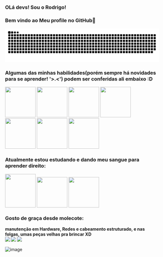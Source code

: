 ### OLá devs! Sou o Rodrigo!
### Bem vindo ao Meu profile no GitHub👋

<!--
Atualmente sou estudante de desenvolvimento web na universidade Anhanguera. Aqui estou postando grande parte de minha jornada 
de estudos e projetos feitos tanto na faculdade
quanto em plataformas de cursos online e bootcamps que me inscrevi!!!
Atualmente trabalho como profissional de Tecnologia, nas áreas de suporte a sistemas e infra tecnológica em ambientes hospitalares
gerenciados pela Fundação Gestão hosptalar em  Recife-PE
-->

![image](https://raw.githubusercontent.com/platane/snk/output/github-contribution-grid-snake.svg)


### Algumas das minhas habilidades(porém sempre há novidades para se aprender! '>.<') podem ser conferidas ali embaixo :D 
<div>
<img src="https://cdn.jsdelivr.net/gh/devicons/devicon/icons/linux/linux-original.svg" width="100" height="100" />
<img src="https://cdn.jsdelivr.net/gh/devicons/devicon/icons/html5/html5-original-wordmark.svg" width="100" height="100" />
<img src="https://cdn.jsdelivr.net/gh/devicons/devicon/icons/javascript/javascript-original.svg" width="100" height="100" />
<img src="https://cdn.jsdelivr.net/gh/devicons/devicon/icons/css3/css3-original-wordmark.svg" width="100" height="100" />
<img src="https://cdn.jsdelivr.net/gh/devicons/devicon/icons/python/python-original.svg" width="100" height="100" />
<img src="https://cdn.jsdelivr.net/gh/devicons/devicon/icons/django/django-plain-wordmark.svg" width="100" height="100" />
<img src="https://cdn.jsdelivr.net/gh/devicons/devicon/icons/flask/flask-original-wordmark.svg" width="100" height="100" />         
</div>

### Atualmente estou estudando e dando meu sangue para aprender direito:
<div> 
<img src="https://cdn.jsdelivr.net/gh/devicons/devicon/icons/nodejs/nodejs-original-wordmark.svg" width="100" height="110" />
<img src="https://cdn.jsdelivr.net/gh/devicons/devicon/icons/react/react-original-wordmark.svg" width="100" height="100" />
<img src="https://cdn.jsdelivr.net/gh/devicons/devicon/icons/nextjs/nextjs-original.svg" width="100" height="100" />
         
</div>

### Gosto de graça desde molecote:

<b>
  manutenção em Hardware, Redes e cabeamento estruturado, e nas folgas, umas peças velhas pra brincar XD
<div>
<img src="https://goldpc.net.au/wp-content/uploads/2022/11/PC-FIX2.jpg" width="250" heith="250"/>
<img src="http://cecead.com/wp-content/uploads/2020/07/Rede-MAN.png" width="250" heith="250" />
<img src="https://br.vazlon.com/static/pics///2018/07/15/sucata-eletronica-mogi-das-cruzes-20180715062438.jpg" width="250" heith="250" />
</div>
</b>


![image](https://media.tenor.com/JeVCB8-bDlkAAAAC/work-hard-jim-carrey.gif)

          
